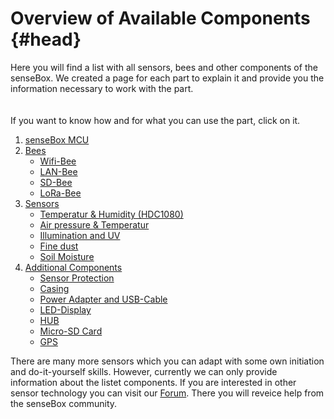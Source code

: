 # Overview of Available Components {#head}
<div class="description">Here you will find a list with all sensors, bees and other components of the senseBox. We created a page for each part to explain it and provide you the information necessary to work with the part.</div>

<div class="line">
    <br>
    <br>
</div>

<div class="box_info">
    <i class="fa fa-info fa-fw" aria-hidden="true" style="color: #42acf3;"></i>
   If you want to know how and for what you can use the part, click on it.
</div>

1. [senseBox MCU](sensebox-mcu.md)
2. [Bees](bees/README.md)
    + [Wifi-Bee](bees/wifi.md)
    + [LAN-Bee](bees/lan.md)
    + [SD-Bee](bees/sd.md)
    + [LoRa-Bee](bees/lora.md)
3. [Sensors](sensoren/README.md)
    + [Temperatur & Humidity (HDC1080)](sensoren/hdc1080.md)
    + [Air pressure & Temperatur](sensoren/luftdruck-temperatur.md)
    + [Illumination and UV](sensoren/belichtung-und-uv.md)
    + [Fine dust](sensoren/feinstaub.md)
    + [Soil Moisture](sensoren/bodenfeuchte.md)
4. [Additional Components](zubehoer/README.md)
    + [Sensor Protection](zubehoer/strahlenschutz.md)
    + [Casing](zubehoer/gehaeuse.md)
    + [Power Adapter and USB-Cable](zubehoer/netzteil-und-usb-kabel.md)
    + [LED-Display](zubehoer/led-display.md)
    + [HUB](zubehoer/hub.md)
    + [Micro-SD Card](zubehoer/micro-sd-karte.md)
    + [GPS](zubehoer/gps.md)

There are many more sensors which you can adapt with some own initiation and do-it-yourself skills. However, currently we can only provide information about the listet components. If you are interested in other sensor technology you can visit our [Forum](https://forum.sensebox.de/). There you will reveice help from the senseBox community.
